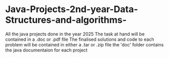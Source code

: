 # Java-Projects-2nd-year-Data-Structures-and-algorithms-
All the java projects done in the year 2025
The task at hand will be contained in a .doc or .pdf file
The finalised solutions and code to each problem will be contained in either a .tar or .zip file
the 'doc' folder contains the java documentaion for each project
